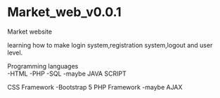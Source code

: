 # Market_web_v0.0.1
 Market website

 learning how to make login system,registration system,logout and user level.

 Programming languages<br>
 -HTML
 -PHP
 -SQL
 -maybe JAVA SCRIPT

 CSS Framework
 -Bootstrap 5
 PHP Framework
 -maybe AJAX

